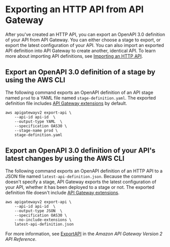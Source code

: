 # Exporting an HTTP API from API Gateway<a name="http-api-export"></a>

After you've created an HTTP API, you can export an OpenAPI 3\.0 definition of your API from API Gateway\. You can either choose a stage to export, or export the latest configuration of your API\. You can also import an exported API definition into API Gateway to create another, identical API\. To learn more about importing API definitions, see [Importing an HTTP API](http-api-open-api.md#http-api-import)\.

## Export an OpenAPI 3\.0 definition of a stage by using the AWS CLI<a name="http-api-export.stage.example"></a>

The following command exports an OpenAPI definition of an API stage named `prod` to a YAML file named `stage-definition.yaml`\. The exported definition file includes [API Gateway extensions](api-gateway-swagger-extensions.md) by default\.

```
aws apigatewayv2 export-api \
    --api-id api-id  \
    --output-type YAML  \
    --specification OAS30 \
    --stage-name prod \
    stage-definition.yaml
```

## Export an OpenAPI 3\.0 definition of your API's latest changes by using the AWS CLI<a name="http-api-export.latest.example"></a>

The following command exports an OpenAPI definition of an HTTP API to a JSON file named `latest-api-definition.json`\. Because the command doesn't specify a stage, API Gateway exports the latest configuration of your API, whether it has been deployed to a stage or not\. The exported definition file doesn't include [API Gateway extensions](api-gateway-swagger-extensions.md)\.

```
aws apigatewayv2 export-api \
    --api-id api-id  \
    --output-type JSON  \
    --specification OAS30 \
    --no-include-extensions \
    latest-api-definition.json
```

For more information, see [ExportAPI](https://docs.aws.amazon.com/apigatewayv2/latest/api-reference/apis-apiid-exports-specification.html#apis-apiid-exports-specification-http-methods) in the *Amazon API Gateway Version 2 API Reference*\.